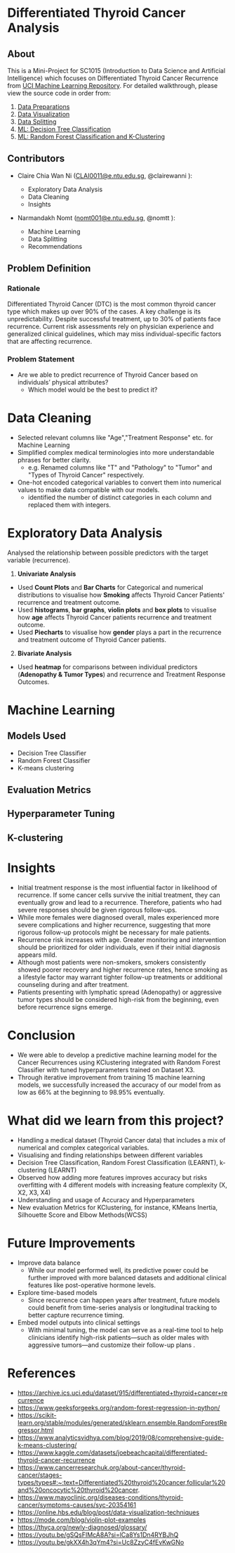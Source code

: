 # Differentiated Thyroid Cancer Analysis

## About
This is a Mini-Project for SC1015 (Introduction to Data Science and Artificial Intelligence) which focuses on Differentiated Thyroid Cancer Recurrence from [UCI Machine Learning Repository](https://archive.ics.uci.edu/dataset/915/differentiated+thyroid+cancer+recurrence). For detailed walkthrough, please view the source code in order from:

1. [Data Preparations](https://github.com/Nomtt/SC1015_MiniProject_ECDS8/blob/a17a532f13739210e216e0eb46531692fae59c41/dataPrepFor_EDA.ipynb)
3. [Data Visualization](https://github.com/Nomtt/SC1015_MiniProject_ECDS8/blob/23eb20cbfd53615f50a21e1fc88cb0e4a38094de/exploratoryDataAnalysis.ipynb)
4. [Data Splitting](https://github.com/Nomtt/SC1015_MiniProject_ECDS8/blob/1d0634fbbfdcc476c732e25901de144b5f78c948/dataPrepFor_ML.ipynb)
5. [ML: Decision Tree Classification](https://github.com/Nomtt/SC1015_MiniProject_ECDS8/blob/94d41087e1d7ca026fdf5100471811b2efa495c5/decisionTreeRevised.ipynb)
6. [ML: Random Forest Classification and K-Clustering](https://github.com/Nomtt/SC1015_MiniProject_ECDS8/blob/ca7b7bbdf3751c02822794d084e452e18548cf7f/randomForestKClustering.ipynb) 
## Contributors
- Claire Chia Wan Ni (CLAI0011@e.ntu.edu.sg, @clairewanni ): 
  - Exploratory Data Analysis
  - Data Cleaning
  - Insights
  
- Narmandakh Nomt (nomt001@e.ntu.edu.sg, @nomtt ):
  - Machine Learning
  - Data Splitting
  - Recommendations

## Problem Definition

### Rationale
Differentiated Thyroid Cancer (DTC) is the most common thyroid cancer type which makes up over 90% of the cases. A key challenge is its unpredictability. Despite successful treatment, up to 30% of patients face recurrence. Current risk assessments rely on physician experience and generalized clinical guidelines, which may miss individual-specific factors that are affecting recurrence.

### Problem Statement
- Are we able to predict recurrence of Thyroid Cancer based on individuals’ physical attributes?
  - Which model would be the best to predict it?
 
# Data Cleaning
- Selected relevant columns like "Age","Treatment Response" etc. for Machine Learning
- Simplified complex medical terminologies into more understandable phrases for better clarity.
  - e.g. Renamed columns like "T" and "Pathology" to "Tumor" and "Types of Thyroid Cancer" respectively.
- One-hot encoded categorical variables to convert them into numerical values to make data compatible with our models.
  -  identified the number of distinct categories in each column and replaced them with integers.
 
# Exploratory Data Analysis
Analysed the relationship between possible predictors with the target variable (recurrence).

1. __Univariate Analysis__
- Used __Count Plots__ and __Bar Charts__ for Categorical and numerical distributions to visualise how __Smoking__ affects Thyroid Cancer Patients' recurrence and treatment outcome.
- Used __histograms__, __bar graphs__, __violin plots__ and __box plots__ to visualise how __age__ affects Thyroid Cancer patients recurrence and treatment outcome.
- Used __Piecharts__ to visualise how __gender__ plays a part in the recurrence and treatment outcome of Thyroid Cancer patients. 

2. __Bivariate Analysis__ 
- Used __heatmap__ for comparisons between individual predictors (__Adenopathy & Tumor Types__) and recurrence and Treatment Response Outcomes.

# Machine Learning

## Models Used
- Decision Tree Classifier
- Random Forest Classifier
- K-means clustering

## Evaluation Metrics

## Hyperparameter Tuning

## K-clustering

# Insights
- Initial treatment response is the most influential factor in likelihood of recurrence. If some cancer cells survive the initial treatment, they can eventually grow and lead to a recurrence. Therefore, patients who had severe responses should be given rigorous follow-ups.
- While more females were diagnosed overall, males experienced more severe complications and higher recurrence, suggesting that more rigorous follow-up protocols might be necessary for male patients.
- Recurrence risk increases with age. Greater monitoring and intervention should be prioritized for older individuals, even if their initial diagnosis appears mild.
- Although most patients were non-smokers, smokers consistently showed poorer recovery and higher recurrence rates, hence smoking as a lifestyle factor may warrant tighter follow-up treatments or additional counseling during and after treatment.
- Patients presenting with lymphatic spread (Adenopathy) or aggressive tumor types should be considered high-risk from the beginning, even before recurrence signs emerge.

# Conclusion
- We were able to develop a predictive machine learning model for the Cancer Recurrences using KClustering integrated with Random Forest Classifier with tuned hyperparameters trained on Dataset X3.
- Through iterative improvement from training 15 machine learning models, we successfully increased the accuracy of our model from as low as 66% at the beginning to 98.95% eventually.

# What did we learn from this project?
- Handling a medical dataset (Thyroid Cancer data) that includes a mix of numerical and complex categorical variables.
- Visualising and finding relationships between different variables
- Decision Tree Classification, Random Forest Classification (LEARNT), k-clustering (LEARNT)
- Observed how adding more features improves accuracy but risks overfitting with 4 different models with increasing feature complexity (X, X2, X3, X4)
- Understanding and usage of Accuracy and Hyperparameters
- New evaluation Metrics for KClustering, for instance, KMeans Inertia, Silhouette Score and Elbow Methods(WCSS) 

# Future Improvements
- Improve data balance
  -  While our model performed well, its predictive power could be further improved with more balanced datasets and additional clinical features like post-operative hormone levels.
- Explore time-based models
  - Since recurrence can happen years after treatment, future models could benefit from time-series analysis or longitudinal tracking to better capture recurrence timing.
- Embed model outputs into clinical settings
  - With minimal tuning, the model can serve as a real-time tool to help clinicians identify high-risk patients—such as older males with aggressive tumors—and customize their follow-up plans .

# References
- https://archive.ics.uci.edu/dataset/915/differentiated+thyroid+cancer+recurrence 
- https://www.geeksforgeeks.org/random-forest-regression-in-python/
- https://scikit-learn.org/stable/modules/generated/sklearn.ensemble.RandomForestRegressor.html
- https://www.analyticsvidhya.com/blog/2019/08/comprehensive-guide-k-means-clustering/
- https://www.kaggle.com/datasets/joebeachcapital/differentiated-thyroid-cancer-recurrence
- https://www.cancerresearchuk.org/about-cancer/thyroid-cancer/stages-types/types#:~:text=Differentiated%20thyroid%20cancer,follicular%20and%20oncocytic%20thyroid%20cancer.
- https://www.mayoclinic.org/diseases-conditions/thyroid-cancer/symptoms-causes/syc-20354161
- https://online.hbs.edu/blog/post/data-visualization-techniques
- https://mode.com/blog/violin-plot-examples
- https://thyca.org/newly-diagnosed/glossary/
- https://youtu.be/gSQsFIMcA8A?si=lCa8Ys1Dn4RYBJhQ
- https://youtu.be/gkXX4h3qYm4?si=Uc8ZzyC4fEvKwGNo
